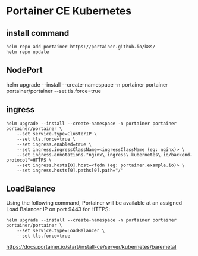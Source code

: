 # Portainer CE Kubernetes

## install command

```
helm repo add portainer https://portainer.github.io/k8s/
helm repo update
```

## NodePort
helm upgrade --install --create-namespace -n portainer portainer portainer/portainer --set tls.force=true


## ingress

```
helm upgrade --install --create-namespace -n portainer portainer portainer/portainer \
    --set service.type=ClusterIP \
    --set tls.force=true \
    --set ingress.enabled=true \
    --set ingress.ingressClassName=<ingressClassName (eg: nginx)> \
    --set ingress.annotations."nginx\.ingress\.kubernetes\.io/backend-protocol"=HTTPS \
    --set ingress.hosts[0].host=<fqdn (eg: portainer.example.io)> \
    --set ingress.hosts[0].paths[0].path="/"
```

## LoadBalance


Using the following command, Portainer will be available at an assigned Load Balancer IP on port 9443 for HTTPS:

```
helm upgrade --install --create-namespace -n portainer portainer portainer/portainer \
    --set service.type=LoadBalancer \
    --set tls.force=true
```


https://docs.portainer.io/start/install-ce/server/kubernetes/baremetal



